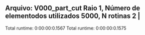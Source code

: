 Arquivo: V000_part_cut Raio 1, Número de elementodos utilizados 5000, N rotinas 2 |
-----------------------------------------------------------------------------------
Total runtime: 0:00:00:0.1567
Total runtime: 0:00:00:0.1575
